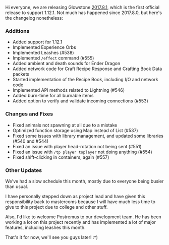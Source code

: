 Hi everyone, we are releasing Glowstone [2017.8.1](https://github.com/GlowstoneMC/Glowstone/releases/tag/2017.8.1), which is the first official release to support 1.12.1. Not much has happened since 2017.8.0, but here's the changelog nonetheless:

### Additions
  - Added support for 1.12.1
  - Implemented Experience Orbs
  - Implemented Leashes (#538)
  - Implemented `/effect` command (#555)
  - Added ambient and death sounds for Ender Dragon
  - Added network code for Craft Recipe Response and Crafting Book Data packets
  - Started implementation of the Recipe Book, including I/O and network code
  - Implemented API methods related to Lightning (#546)
  - Added burn-time for all burnable items
  - Added option to verify and validate incoming connections (#553)

### Changes and Fixes
  - Fixed animals not spawning at all due to a mistake
  - Optimized function storage using Map instead of List (#537)
  - Fixed some issues with library management, and updated some libraries (#540 and #544)
  - Fixed an issue with player head-rotation not being sent (#551)
  - Fixed an issue with `/tp player toplayer` not doing anything (#554)
  - Fixed shift-clicking in containers, again (#557)

### Other Updates
We've had a slow schedule this month, mostly due to everyone being busier than usual.

I have personally stepped down as project lead and have given this responsibility back to mastercoms because I will have much less time to give to this project due to college and other stuff.

Also, I'd like to welcome Postremus to our development team. He has been working a lot on this project recently and has implemented a lot of major features, including leashes this month.

That's it for now, we'll see you guys later! :^)
